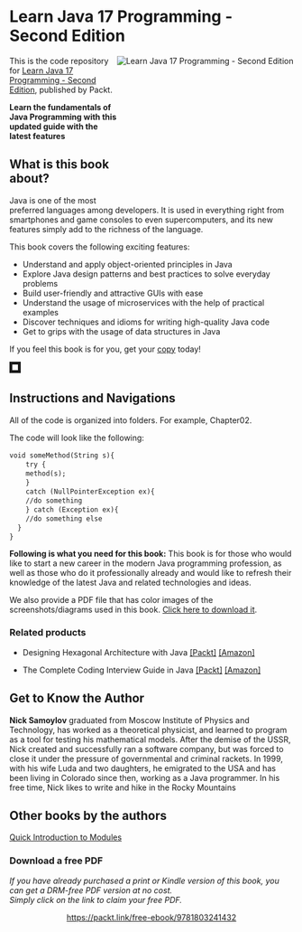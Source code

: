# Learn Java 17 Programming - Second Edition

<a href="https://www.packtpub.com/product/learn-java-17-programming-second-edition/9781803241432?utm_source=github&utm_medium=repository&utm_campaign=9781803241432"><img src="https://static.packt-cdn.com/products/9781803241432/cover/smaller" alt="Learn Java 17 Programming - Second Edition" height="256px" align="right"></a>

This is the code repository for [Learn Java 17 Programming - Second Edition](https://www.packtpub.com/product/learn-java-17-programming-second-edition/9781803241432?utm_source=github&utm_medium=repository&utm_campaign=9781803241432), published by Packt.

**Learn the fundamentals of Java Programming with this updated guide with the latest features**

## What is this book about?
Java is one of the most preferred languages among developers. It is used in everything right from smartphones and game consoles to even supercomputers, and its new features simply add to the richness of the language. 

This book covers the following exciting features:
* Understand and apply object-oriented principles in Java
* Explore Java design patterns and best practices to solve everyday problems
* Build user-friendly and attractive GUIs with ease
* Understand the usage of microservices with the help of practical examples
* Discover techniques and idioms for writing high-quality Java code
* Get to grips with the usage of data structures in Java

If you feel this book is for you, get your [copy](https://www.amazon.com/dp/1803241438) today!

<a href="https://www.packtpub.com/?utm_source=github&utm_medium=banner&utm_campaign=GitHubBanner"><img src="https://raw.githubusercontent.com/PacktPublishing/GitHub/master/GitHub.png" 
alt="https://www.packtpub.com/" border="5" /></a>

## Instructions and Navigations
All of the code is organized into folders. For example, Chapter02.

The code will look like the following:
```
void someMethod(String s){
    try {
	method(s);
    }
	catch (NullPointerException ex){
	//do something    
	} catch (Exception ex){
	//do something else
  }
}
```

**Following is what you need for this book:**
This book is for those who would like to start a new career in the modern Java programming profession, as well as those who do it professionally already and would like to refresh their knowledge of the latest Java and related technologies and ideas.

We also provide a PDF file that has color images of the screenshots/diagrams used in this book. [Click here to download it](https://packt.link/CQqKD).

### Related products
*  Designing Hexagonal Architecture with Java [[Packt]](https://www.packt.com/product/programming/b17571-designing-hexagonal-architecture-with-java/?utm_source=github&utm_medium=repository&utm_campaign=9781801073240) [[Amazon]](https://www.amazon.com/dp/1801816484)

*  The Complete Coding Interview Guide in Java [[Packt]](https://www.packt.com/product/programming/b15403-the-complete-coding-interview-guide-in-java/?utm_source=github&utm_medium=repository&utm_campaign=9781800568754) [[Amazon]](https://www.amazon.com/dp/1839212063)

## Get to Know the Author
**Nick Samoylov**
graduated from Moscow Institute of Physics and Technology, has worked as a theoretical physicist, and learned to program as a tool for testing his mathematical models. After the demise of the USSR, Nick created and successfully ran a software company, but was forced to close it under the pressure of governmental and criminal rackets. In 1999, with his wife Luda and two daughters, he emigrated to the USA and has been living in Colorado since then, working as a Java programmer. In his free time, Nick likes to write and hike in the Rocky Mountains

## Other books by the authors
[Quick Introduction to Modules](https://www.packtpub.com/application-development/java-high-performance-apps-java-9?utm_source=github&utm_medium=repository&utm_campaign=9781789130515)
### Download a free PDF

 <i>If you have already purchased a print or Kindle version of this book, you can get a DRM-free PDF version at no cost.<br>Simply click on the link to claim your free PDF.</i>
<p align="center"> <a href="https://packt.link/free-ebook/9781803241432">https://packt.link/free-ebook/9781803241432 </a> </p>